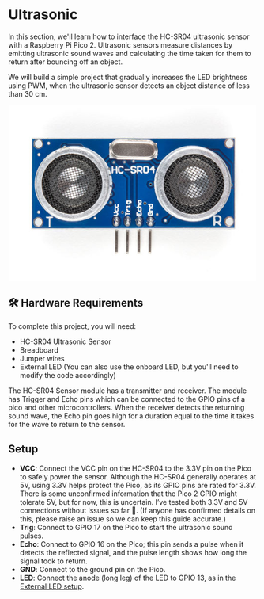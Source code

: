 # Ultrasonic

In this section, we'll learn how to interface the HC-SR04 ultrasonic sensor with a Raspberry Pi Pico 2. Ultrasonic sensors measure distances by emitting ultrasonic sound waves and calculating the time taken for them to return after bouncing off an object.
 
 We will build a simple project that gradually increases the LED brightness using PWM, when the ultrasonic sensor detects an object distance of less than 30 cm.

<img style="display: block; margin: auto;width:500px" alt="pico2" src="../images/hc-sr04-ultrasonic.jpg"/>

## 🛠 Hardware Requirements
To complete this project, you will need:

- HC-SR04 Ultrasonic Sensor
- Breadboard
- Jumper wires
- External LED (You can also use the onboard LED, but you'll need to modify the code accordingly)

The HC-SR04 Sensor module has a transmitter and receiver. The module has Trigger and Echo pins which can be connected to the GPIO pins of a pico and other microcontrollers. When the receiver detects the returning sound wave, the Echo pin goes high for a duration equal to the time it takes for the wave to return to the sensor.

## Setup
- **VCC**: Connect the VCC pin on the HC-SR04 to the 3.3V pin on the Pico to safely power the sensor. Although the HC-SR04 generally operates at 5V, using 3.3V helps protect the Pico, as its GPIO pins are rated for 3.3V. There is some unconfirmed information that the Pico 2 GPIO might tolerate 5V, but for now, this is uncertain. I’ve tested both 3.3V and 5V connections without issues so far 🤞. (If anyone has confirmed details on this, please raise an issue so we can keep this guide accurate.)
- **Trig**: Connect to GPIO 17 on the Pico to start the ultrasonic sound pulses.
- **Echo**: Connect to GPIO 16 on the Pico; this pin sends a pulse when it detects the reflected signal, and the pulse length shows how long the signal took to return.
- **GND**: Connect to the ground pin on the Pico.
- **LED**: Connect the anode (long leg) of the LED to GPIO 13, as in the [External LED setup](../blinky/external-led.md).
